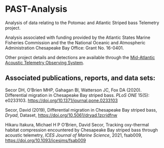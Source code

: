 PAST-Analysis
=============

Analysis of data relating to the Potomac and Atlantic Striped bass Telemetry project.

Analysis associated with funding provided by the Atlantic States Marine Fisheries Commission and the the National Oceanic and Atmospheric Administration Chesapeake Bay Office: Grant No. 16-0401.

Other project details and detections are available through the [Mid-Atlantic Acoustic Telemetry Observing System](https://matos.asascience.com/project/detail/87).


## Associated publications, reports, and data sets:

Secor DH, O’Brien MHP, Gahagan BI, Watterson JC, Fox DA (2020). Differential migration in Chesapeake Bay striped bass. *PLoS ONE* 15(5): e0233103. https://doi.org/10.1371/journal.pone.0233103

Secor, David (2019), Differential migration in Chesapeake Bay striped bass, *Dryad*, Dataset, https://doi.org/10.5061/dryad.1zcrjdfnw

Hikaru Itakura, Michael H P O’Brien, David Secor, Tracking oxy-thermal habitat compression encountered by Chesapeake Bay striped bass through acoustic telemetry, *ICES Journal of Marine Science*, 2021, fsab009, https://doi.org/10.1093/icesjms/fsab009
